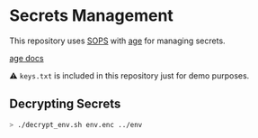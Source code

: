 # Secrets Management

This repository uses [SOPS](https://github.com/mozilla/sops) with [age](https://github.com/mozilla/sops#encrypting-using-age) for managing secrets.

[age docs](https://age-encryption.org/)

⚠️ `keys.txt` is included in this repository just for demo purposes.

## Decrypting Secrets

```bash
> ./decrypt_env.sh env.enc ../env
```
